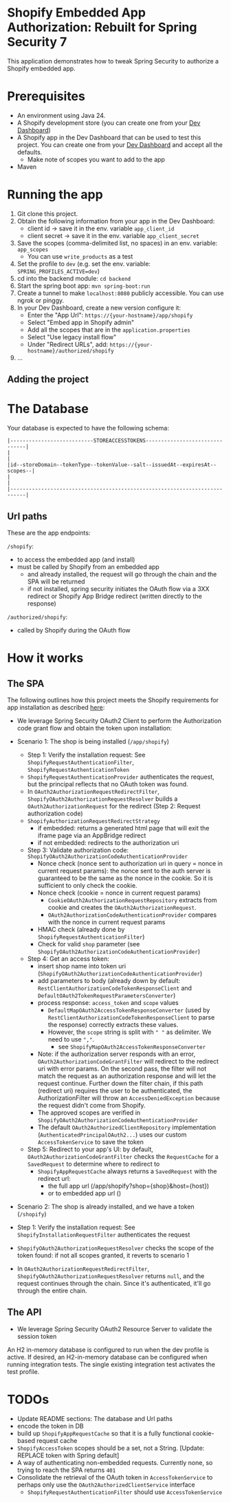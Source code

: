 # Shopify Embedded App Authorization: Rebuilt for Spring Security 7

This application demonstrates how to tweak Spring Security to authorize a Shopify embedded app.

# Prerequisites
- An environment using Java 24.
- A Shopify development store (you can create one from your [Dev Dashboard](https://dev.shopify.com/dashboard/))
- A Shopify app in the Dev Dashboard that can be used to test this project. You can create one from your [Dev Dashboard](https://dev.shopify.com/dashboard/) and accept all the defaults.
  - Make note of scopes you want to add to the app
- Maven

# Running the app
1. Git clone this project.
2. Obtain the following information from your app in the Dev Dashboard:
   - client id -> save it in the env. variable `app_client_id`
   - client secret -> save it in the env. variable `app_client_secret`
3. Save the scopes (comma-delimited list, no spaces) in an env. variable: `app_scopes`
   - You can use `write_products` as a test 
4. Set the profile to `dev` (e.g. set the env. variable: `SPRING_PROFILES_ACTIVE=dev`)
5. cd into the backend module: `cd backend`
5. Start the spring boot app: `mvn spring-boot:run`
6. Create a tunnel to make `localhost:8080` publicly accessible. You can use ngrok or pinggy.
7. In your Dev Dashboard, create a new version configure it:
   - Enter the "App Url": `https://{your-hostname}/app/shopify`
   - Select "Embed app in Shopify admin"
   - Add all the scopes that are in the `application.properties`
   - Select "Use legacy install flow"
   - Under "Redirect URLs", add: `https://{your-hostname}/authorized/shopify`
8. ...

## Adding the project


# The Database

Your database is expected to have the following schema:
```
|---------------------------STOREACCESSTOKENS-------------------------------|
|                                                                           |
|id--storeDomain--tokenType--tokenValue--salt--issuedAt--expiresAt--scopes--|
|                                                                           |
|---------------------------------------------------------------------------|
```

## Url paths
These are the app endpoints:

`/shopify`:
- to access the embedded app (and install)
- must be called by Shopify from an embedded app 
  - and already installed, the request will go through the chain and the SPA will be returned
  - if not installed, spring security initiates the OAuth flow via a 3XX redirect or Shopify App Bridge redirect (written directly to the response)

`/authorized/shopify`:
- called by Shopify during the OAuth flow


# How it works
## The SPA
The following outlines how this project meets the Shopify requirements for app installation as described [here](https://shopify.dev/docs/apps/build/authentication-authorization/access-tokens/authorization-code-grant):
- We leverage Spring Security OAuth2 Client to perform the Authorization code grant flow and obtain the token upon installation:
- Scenario 1: The shop is being installed (`/app/shopify`)
  - Step 1: Verify the installation request: See `ShopifyRequestAuthenticationFilter`, `ShopifyRequestAuthenticationToken`
  - `ShopifyRequestAuthenticationProvider` authenticates the request, but the principal reflects that no OAuth token was found.
  - In `OAuth2AuthorizationRequestRedirectFilter`, `ShopifyOAuth2AuthorizationRequestResolver` builds a `OAuth2AuthorizationRequest` for the redirect (Step 2: Request authorization code)
  - `ShopifyAuthorizationRequestRedirectStrategy`
    - if embedded: returns a generated html page that will exit the iframe page via an AppBridge redirect
    - if not embedded: redirects to the authorization uri
  - Step 3: Validate authorization code: `ShopifyOAuth2AuthorizationCodeAuthenticationProvider`
    - Nonce check (nonce sent to authorization uri in query = nonce in current request params): the nonce sent to the auth server is guaranteed to be the same as the nonce in the cookie. So it is sufficient to only check the cookie.
    - Nonce check (cookie = nonce in current request params)
      - `CookieOAuth2AuthorizationRequestRepository` extracts from cookie and creates the `OAuth2AuthorizationRequest`.
      - `OAuth2AuthorizationCodeAuthenticationProvider` compares with the nonce in current request params
    - HMAC check (already done by `ShopifyRequestAuthenticationFilter`)
    - Check for valid `shop` parameter (see `ShopifyOAuth2AuthorizationCodeAuthenticationProvider`)
  - Step 4: Get an access token:
    - insert shop name into token uri (`ShopifyOAuth2AuthorizationCodeAuthenticationProvider`)
    - add parameters to body (already down by default: `RestClientAuthorizationCodeTokenResponseClient` and `DefaultOAuth2TokenRequestParametersConverter`)
    - process response: `access_token` and `scope` values
      - `DefaultMapOAuth2AccessTokenResponseConverter` (used by `RestClientAuthorizationCodeTokenResponseClient` to parse the response) correctly extracts these values.
      - However, the `scope` string is split with `" "` as delimiter. We need to use `","`.
        - see `ShopifyMapOAuth2AccessTokenResponseConverter`
    - Note: if the authorization server responds with an error, `OAuth2AuthorizationCodeGrantFilter` will redirect to the redirect uri with error params. On the second pass, the filter will not match the request as an authorization response and will let the request continue. Further down the filter chain, if this path (redirect uri) requires the user to be authenticated, the AuthorizationFilter will throw an `AccessDeniedException` because the request didn't come from Shopify.
    - The approved scopes are verified in `ShopifyOAuth2AuthorizationCodeAuthenticationProvider`
    - The default `OAuth2AuthorizedClientRepository` implementation (`AuthenticatedPrincipalOAuth2...`) uses our custom `AccessTokenService` to save the token
  - Step 5: Redirect to your app's UI: by default, `OAuth2AuthorizationCodeGrantFilter` checks the `RequestCache` for a `SavedRequest` to determine where to redirect to
    - `ShopifyAppRequestCache` always returns a `SavedRequest` with the redirect url:
      - the full app url (/app/shopify?shop={shop}&host={host})
      - or to embedded app url ()

- Scenario 2: The shop is already installed, and we have a token (`/shopify`)
- Step 1: Verify the installation request: See `ShopifyInstallationRequestFilter` authenticates the request
- `ShopifyOAuth2AuthorizationRequestResolver` checks the scope of the token found: if not all scopes granted, it reverts to scenario 1
- In `OAuth2AuthorizationRequestRedirectFilter`, `ShopifyOAuth2AuthorizationRequestResolver` returns `null`, and the request continues through the chain. Since it's authenticated, it'll go through the entire chain.


## The API
- We leverage Spring Security OAuth2 Resource Server to validate the session token

An H2 in-memory database is configured to run when the dev profile is active. 
If desired, an H2-in-memory database can be configured when running integration tests. The single existing integration test activates the test profile.

# TODOs
- Update README sections: The database and Url paths
- encode the token in DB
-  build up `ShopifyAppRequestCache` so that it is a fully functional cookie-based request cache
- `ShopifyAccessToken` scopes should be a set, not a String. [Update: REPLACE token with Spring default]
- A way of authenticating non-embedded requests. Currently none, so trying to reach the SPA returns `401`
- Consolidate the retrieval of the OAuth token in `AccessTokenService` to perhaps only use the `OAuth2AuthorizedClientService` interface
  - `ShopifyRequestAuthenticationFilter` should use `AccessTokenService`